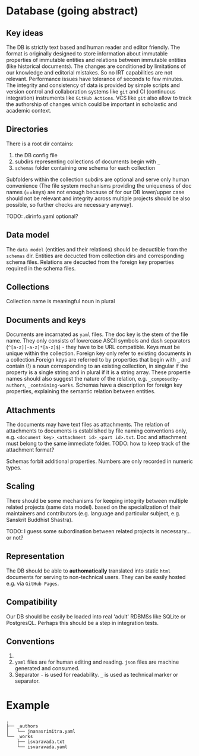 # Database (going abstract)

## Key ideas
The DB is strictly text based and human reader and editor friendly.
The format is originally designed to store information about immutable properties of immutable entities and relations between immutable entities (like historical documents). The changes are conditioned by limitations of our knowledge and editorial mistakes. So no IRT capabilities are not relevant. Performance issues have tolerance of seconds to few minutes. 
The integrity and consistency of data is provided by simple scripts and version control and collaboration systems like `git` and CI (continuous integration) instruments like `GitHub Actions`. VCS like `git` also allow to track the authorship of changes which could be important in scholastic and academic context.

## Directories
There is a root dir contains: 

1. the DB config file
2. subdirs representing collections of documents begin with `_`
3. `schemas` folder containing one schema for each collection 

Subfolders within the collection subdirs are optional and serve only human convenience (The file system mechanisms providing the uniqueness of doc names (==keys) are not enough because of for our DB lower/upper case should not be relevant and integrity across multiple projects should be also possible, so further checks are necessary anyway).

TODO: .dirinfo.yaml optional?

## Data model
The `data model` (entities and their relations) should be decuctible from the `schemas` dir. Entities are decucted from collection dirs and corresponding schema files. Relations are decucted from the foreign key properties required in the schema files.

## Collections
Collection name is meaningful noun in plural

## Documents and keys
Documents are incarnated as `yaml` files. The doc key is the stem of the file name. They only consists of lowercase ASCII symbols and dash separators (`^[a-z][-a-z]*[a-z]$`) - they have to be URL compatible. Keys must be unique within the collection. Foreign key only refer to existing documents in a collection.Foreign keys are referred to by properties that begin with `_` and contain (!) a noun corresponding to an existing collection, in singular if the property is a single string and in plural if it is a string array. These propertie names should also suggest the nature of the relation, e.g. `_composedby-authors`, `_containing-works`. Schemas have a description for foreign key properties, explaining the semantic relation between entities.

## Attachments
The documents may have text files as attachments. The relation of attachments to documents is established by file naming conventions only, e.g. `<document key>_<attachment id>_<part id>.txt`. Doc and attachment must belong to the same immediate folder.
TODO: how to keep track of the attachment format?

Schemas forbit additional properties. Numbers are only recorded in numeric types.

## Scaling
There should be some mechanisms for keeping integrity between multiple related projects (same data model). based on the specialization of their maintainers and contributors (e.g. language and particular subject, e.g. Sanskrit Buddhist Shastra). 

TODO: I guess some subordination between related projects is necessary... or not?

## Representation
The DB should be able to **authomatically** translated into static `html` documents for serving to non-technical users. They can be easily hosted e.g. via `GitHub Pages`.

## Compatibility
Our DB should be easily be loaded into real 'adult' RDBMSs like SQLite or PostgresQL. 
Perhaps this should be a step in integration tests.

## Conventions

1. 
2. `yaml` files are for human editing and reading. `json` files are machine generated and consumed.
3. Separator `-` is used for readability. `_` is used as technical marker or separator.


# Example

```
.
├── _authors
│   └── jnanasrimitra.yaml
└── _works
    ├── isvaravada.txt
    └── isvaravada.yaml

```